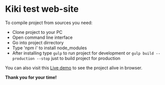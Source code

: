 # Kiki test web-site

To compile project from sources you need:

  - Clone project to your PC
  - Open command line interface
  - Go into project dirrectory
  - Type 'npm i' to install node_modules
  - After installing type ```gulp``` to run project for development or  ```gulp build --production --stop``` just to build project for production

You can also visit this [Live demo](https://eugene-musika.github.io/dist/) to see the project alive in browser.

**Thank you for your time!**
